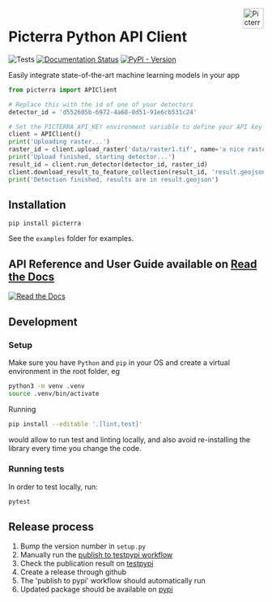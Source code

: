 <a href="https://picterra.ch">
    <img
        src="https://storage.googleapis.com/cloud.picterra.ch/public/assets/logo/picterra_logo_640.png"
        alt="Picterra logo" title="Picterra" align="right" height="40" />
</a>

# Picterra Python API Client

![Tests](https://github.com/Picterra/picterra-python/workflows/lint%20and%20tests/badge.svg?branch=master)
[![Documentation Status](https://readthedocs.org/projects/picterra-python/badge/?version=latest)](https://picterra-python.readthedocs.io/en/latest/?badge=latest)
[![PyPI - Version](https://img.shields.io/pypi/v/picterra)](https://pypi.org/project/picterra/)

Easily integrate state-of-the-art machine learning models in your app

```python
from picterra import APIClient

# Replace this with the id of one of your detectors
detector_id = 'd552605b-6972-4a68-8d51-91e6cb531c24'

# Set the PICTERRA_API_KEY environment variable to define your API key
client = APIClient()
print('Uploading raster...')
raster_id = client.upload_raster('data/raster1.tif', name='a nice raster')
print('Upload finished, starting detector...')
result_id = client.run_detector(detector_id, raster_id)
client.download_result_to_feature_collection(result_id, 'result.geojson')
print('Detection finished, results are in result.geojson')
```



## Installation

```
pip install picterra
```

See the `examples` folder for examples.

## API Reference and User Guide available on [Read the Docs](https://picterra-python.readthedocs.io/)

[![Read the Docs](https://storage.googleapis.com/cloud.picterra.ch/external/assets/python_api_docs_screenshot.png)](https://picterra-python.readthedocs.io/)


## Development

### Setup
Make sure you have `Python` and `pip` in your OS and create a virtual environment in the root folder, eg

```bash
python3 -m venv .venv
source .venv/bin/activate 
```

Running
```bash
pip install --editable '.[lint,test]'
```
would allow to run test and linting locally, and also avoid re-installing the library every time you change the code.

### Running tests
In order to test locally, run:
```bash
pytest
```

## Release process

1. Bump the version number in `setup.py`
2. Manually run the [publish to testpypi workflow](https://github.com/Picterra/picterra-python/actions/workflows/python-publish-testpypi.yml)
3. Check the publication result on [testpypi](https://test.pypi.org/project/picterra/)
4. Create a release through github
5. The 'publish to pypi' workflow should automatically run
6. Updated package should be available on [pypi](https://pypi.org/project/picterra/)


